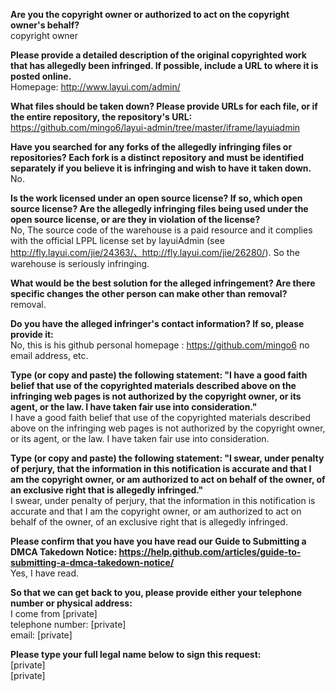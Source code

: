 **Are you the copyright owner or authorized to act on the copyright owner's behalf?**  
copyright owner

**Please provide a detailed description of the original copyrighted work that has allegedly been infringed. If possible, include a URL to where it is posted online.**  
Homepage: http://www.layui.com/admin/

**What files should be taken down? Please provide URLs for each file, or if the entire repository, the repository's URL:**  
https://github.com/mingo6/layui-admin/tree/master/iframe/layuiadmin

**Have you searched for any forks of the allegedly infringing files or repositories? Each fork is a distinct repository and must be identified separately if you believe it is infringing and wish to have it taken down.**  
No.

**Is the work licensed under an open source license? If so, which open source license? Are the allegedly infringing files being used under the open source license, or are they in violation of the license?**  
No, The source code of the warehouse is a paid resource and it complies with the official LPPL license set by layuiAdmin (see http://fly.layui.com/jie/24363/、http://fly.layui.com/jie/26280/). So the warehouse is seriously infringing.

**What would be the best solution for the alleged infringement? Are there specific changes the other person can make other than removal?**  
removal.

**Do you have the alleged infringer's contact information? If so, please provide it:**  
No, this is his github personal homepage : https://github.com/mingo6
no email address, etc.

**Type (or copy and paste) the following statement: "I have a good faith belief that use of the copyrighted materials described above on the infringing web pages is not authorized by the copyright owner, or its agent, or the law. I have taken fair use into consideration."**  
I have a good faith belief that use of the copyrighted materials described above on the infringing web pages is not authorized by the copyright owner, or its agent, or the law. I have taken fair use into consideration.

**Type (or copy and paste) the following statement: "I swear, under penalty of perjury, that the information in this notification is accurate and that I am the copyright owner, or am authorized to act on behalf of the owner, of an exclusive right that is allegedly infringed."**  
I swear, under penalty of perjury, that the information in this notification is accurate and that I am the copyright owner, or am authorized to act on behalf of the owner, of an exclusive right that is allegedly infringed.

**Please confirm that you have you have read our Guide to Submitting a DMCA Takedown Notice: https://help.github.com/articles/guide-to-submitting-a-dmca-takedown-notice/**  
Yes, I have read.

**So that we can get back to you, please provide either your telephone number or physical address:**    
I come from [private]  
telephone number: [private]  
email: [private]  

**Please type your full legal name below to sign this request:**    
[private]  
[private]  
